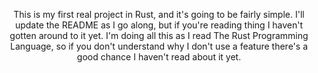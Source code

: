 <div align="center">
  <p>This is my first real project in Rust, and it's going to be fairly simple. I'll update the README as I go along, but if you're reading thing I haven't gotten around to it yet. I'm doing all this as I read The Rust Programming Language, so if you don't understand why I don't use a feature there's a good chance I haven't read about it yet.
